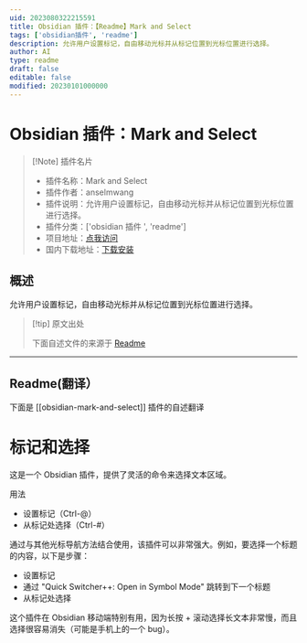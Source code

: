 ```yaml
---
uid: 2023080322215591
title: Obsidian 插件：【Readme】Mark and Select
tags: ['obsidian插件', 'readme']
description: 允许用户设置标记，自由移动光标并从标记位置到光标位置进行选择。
author: AI
type: readme
draft: false
editable: false
modified: 20230101000000
---
```


# Obsidian 插件：Mark and Select

> [!Note] 插件名片
> - 插件名称：Mark and Select
> - 插件作者：anselmwang
> - 插件说明：允许用户设置标记，自由移动光标并从标记位置到光标位置进行选择。
> - 插件分类：['obsidian 插件 ', 'readme']
> - 项目地址：[点我访问](https://github.com/anselmwang/obsidian-mark-and-select)
> - 国内下载地址：[下载安装](https://pkmer.cn/products/plugin/pluginMarket/?obsidian-mark-and-select)

## 概述

允许用户设置标记，自由移动光标并从标记位置到光标位置进行选择。

> [!tip] 原文出处
>
>下面自述文件的来源于 [Readme](https://ghproxy.net/https://raw.githubusercontent.com/anselmwang/obsidian-mark-and-select/master/README.md)
>

---

## Readme(翻译）

下面是 [[obsidian-mark-and-select]] 插件的自述翻译

# 标记和选择

这是一个 Obsidian 插件，提供了灵活的命令来选择文本区域。

用法

- 设置标记（Ctrl-@）
- 从标记处选择（Ctrl-#）

通过与其他光标导航方法结合使用，该插件可以非常强大。例如，要选择一个标题的内容，以下是步骤：

- 设置标记
- 通过 "Quick Switcher++: Open in Symbol Mode" 跳转到下一个标题
- 从标记处选择

这个插件在 Obsidian 移动端特别有用，因为长按 + 滚动选择长文本非常慢，而且选择很容易消失（可能是手机上的一个 bug）。
